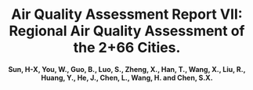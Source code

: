 ---
title: "Air Quality Assessment Report VII: Regional Air Quality Assessment of the 2+66 Cities."
collection: publications
permalink: /publication/AQA8
author: <strong>Sun, H-X<strong>, You, W., Guo, B., Luo, S., Zheng, X., Han, T., Wang, X., Liu, R., Huang, Y., He, J., Chen, L., Wang, H. and Chen, S.X.
conf: 'Center for Statistics at Peking University.'
year: 2020
paperurl: /publications/papers/Air_Quality_Assessment_Report_VII.pdf
additional: true
---
